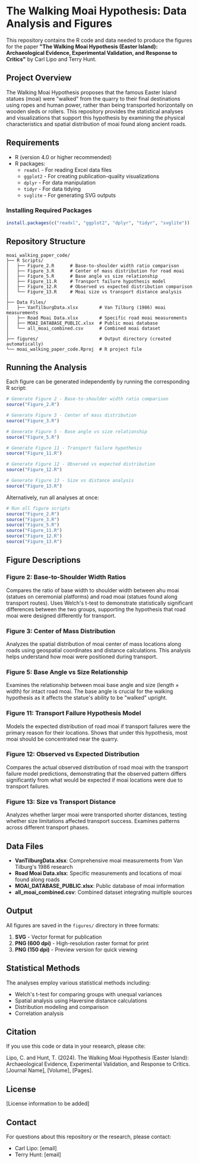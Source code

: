 # The Walking Moai Hypothesis: Data Analysis and Figures

This repository contains the R code and data needed to produce the figures for the paper **"The Walking Moai Hypothesis (Easter Island): Archaeological Evidence, Experimental Validation, and Response to Critics"** by Carl Lipo and Terry Hunt.

## Project Overview

The Walking Moai Hypothesis proposes that the famous Easter Island statues (moai) were "walked" from the quarry to their final destinations using ropes and human power, rather than being transported horizontally on wooden sleds or rollers. This repository provides the statistical analyses and visualizations that support this hypothesis by examining the physical characteristics and spatial distribution of moai found along ancient roads.

## Requirements

- R (version 4.0 or higher recommended)
- R packages:
  - `readxl` - For reading Excel data files
  - `ggplot2` - For creating publication-quality visualizations
  - `dplyr` - For data manipulation
  - `tidyr` - For data tidying
  - `svglite` - For generating SVG outputs

### Installing Required Packages

```r
install.packages(c("readxl", "ggplot2", "dplyr", "tidyr", "svglite"))
```

## Repository Structure

```
moai_walking_paper_code/
├── R Scripts/
│   ├── Figure_2.R      # Base-to-shoulder width ratio comparison
│   ├── Figure_3.R      # Center of mass distribution for road moai
│   ├── Figure_5.R      # Base angle vs size relationship
│   ├── Figure_11.R     # Transport failure hypothesis model
│   ├── Figure_12.R     # Observed vs expected distribution comparison
│   └── Figure_13.R     # Moai size vs transport distance analysis
│
├── Data Files/
│   ├── VanTilburgData.xlsx        # Van Tilburg (1986) moai measurements
│   ├── Road Moai Data.xlsx        # Specific road moai measurements
│   ├── MOAI_DATABASE_PUBLIC.xlsx  # Public moai database
│   └── all_moai_combined.csv      # Combined moai dataset
│
├── figures/                       # Output directory (created automatically)
└── moai_walking_paper_code.Rproj  # R project file
```

## Running the Analysis

Each figure can be generated independently by running the corresponding R script:

```r
# Generate Figure 2 - Base-to-shoulder width ratio comparison
source("Figure_2.R")

# Generate Figure 3 - Center of mass distribution
source("Figure_3.R")

# Generate Figure 5 - Base angle vs size relationship
source("Figure_5.R")

# Generate Figure 11 - Transport failure hypothesis
source("Figure_11.R")

# Generate Figure 12 - Observed vs expected distribution
source("Figure_12.R")

# Generate Figure 13 - Size vs distance analysis
source("Figure_13.R")
```

Alternatively, run all analyses at once:

```r
# Run all figure scripts
source("Figure_2.R")
source("Figure_3.R")
source("Figure_5.R")
source("Figure_11.R")
source("Figure_12.R")
source("Figure_13.R")
```

## Figure Descriptions

### Figure 2: Base-to-Shoulder Width Ratios
Compares the ratio of base width to shoulder width between ahu moai (statues on ceremonial platforms) and road moai (statues found along transport routes). Uses Welch's t-test to demonstrate statistically significant differences between the two groups, supporting the hypothesis that road moai were designed differently for transport.

### Figure 3: Center of Mass Distribution
Analyzes the spatial distribution of moai center of mass locations along roads using geospatial coordinates and distance calculations. This analysis helps understand how moai were positioned during transport.

### Figure 5: Base Angle vs Size Relationship
Examines the relationship between moai base angle and size (length × width) for intact road moai. The base angle is crucial for the walking hypothesis as it affects the statue's ability to be "walked" upright.

### Figure 11: Transport Failure Hypothesis Model
Models the expected distribution of road moai if transport failures were the primary reason for their locations. Shows that under this hypothesis, most moai should be concentrated near the quarry.

### Figure 12: Observed vs Expected Distribution
Compares the actual observed distribution of road moai with the transport failure model predictions, demonstrating that the observed pattern differs significantly from what would be expected if moai locations were due to transport failures.

### Figure 13: Size vs Transport Distance
Analyzes whether larger moai were transported shorter distances, testing whether size limitations affected transport success. Examines patterns across different transport phases.

## Data Files

- **VanTilburgData.xlsx**: Comprehensive moai measurements from Van Tilburg's 1986 research
- **Road Moai Data.xlsx**: Specific measurements and locations of moai found along roads
- **MOAI_DATABASE_PUBLIC.xlsx**: Public database of moai information
- **all_moai_combined.csv**: Combined dataset integrating multiple sources

## Output

All figures are saved in the `figures/` directory in three formats:
1. **SVG** - Vector format for publication
2. **PNG (600 dpi)** - High-resolution raster format for print
3. **PNG (150 dpi)** - Preview version for quick viewing

## Statistical Methods

The analyses employ various statistical methods including:
- Welch's t-test for comparing groups with unequal variances
- Spatial analysis using Haversine distance calculations
- Distribution modeling and comparison
- Correlation analysis

## Citation

If you use this code or data in your research, please cite:

Lipo, C. and Hunt, T. (2024). The Walking Moai Hypothesis (Easter Island): Archaeological Evidence, Experimental Validation, and Response to Critics. [Journal Name], [Volume], [Pages].

## License

[License information to be added]

## Contact

For questions about this repository or the research, please contact:
- Carl Lipo: [email]
- Terry Hunt: [email]